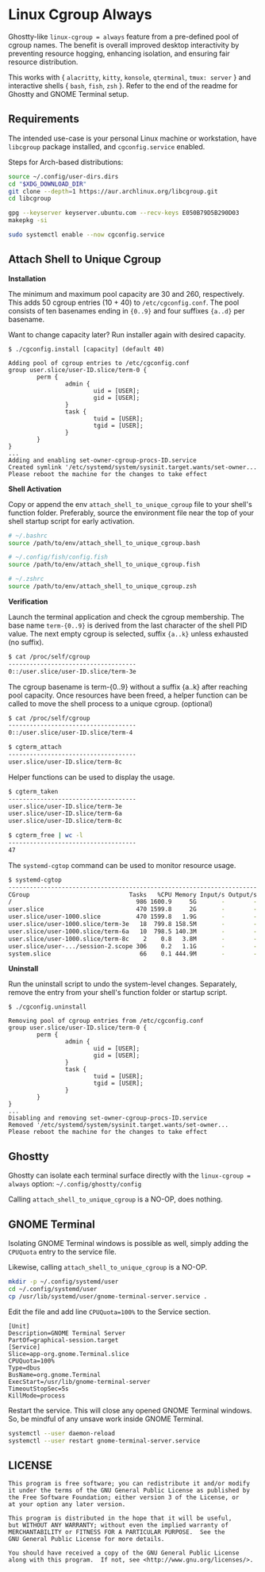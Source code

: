 # Linux Cgroup Always

Ghostty-like `linux-cgroup = always` feature from a pre-defined pool of
cgroup names. The benefit is overall improved desktop interactivity by
preventing resource hogging, enhancing isolation, and ensuring fair
resource distribution.

This works with { `alacritty`, `kitty`, `konsole`, `qterminal`, `tmux: server` }
and interactive shells { `bash`, `fish`, `zsh` }. Refer to the end of the readme
for Ghostty and GNOME Terminal setup.

## Requirements

The intended use-case is your personal Linux machine or workstation,
have `libcgroup` package installed, and `cgconfig.service` enabled.

Steps for Arch-based distributions:

```bash
source ~/.config/user-dirs.dirs
cd "$XDG_DOWNLOAD_DIR"
git clone --depth=1 https://aur.archlinux.org/libcgroup.git
cd libcgroup

gpg --keyserver keyserver.ubuntu.com --recv-keys E050B79D5B290D03
makepkg -si

sudo systemctl enable --now cgconfig.service
```

## Attach Shell to Unique Cgroup

**Installation**

The minimum and maximum pool capacity are 30 and 260, respectively.
This adds 50 cgroup entries (10 + 40) to `/etc/cgconfig.conf`. The pool
consists of ten basenames ending in `{0..9}` and four suffixes `{a..d}`
per basename.

Want to change capacity later? Run installer again with desired capacity.

```text
$ ./cgconfig.install [capacity] (default 40)

Adding pool of cgroup entries to /etc/cgconfig.conf
group user.slice/user-ID.slice/term-0 {
        perm {
                admin {
                        uid = [USER];
                        gid = [USER];
                }
                task {
                        tuid = [USER];
                        tgid = [USER];
                }
        }
}
...
Adding and enabling set-owner-cgroup-procs-ID.service
Created symlink '/etc/systemd/system/sysinit.target.wants/set-owner...
Please reboot the machine for the changes to take effect
```

**Shell Activation**

Copy or append the env `attach_shell_to_unique_cgroup` file to your
shell's function folder. Preferably, source the environment file
near the top of your shell startup script for early activation.

```bash
# ~/.bashrc
source /path/to/env/attach_shell_to_unique_cgroup.bash

# ~/.config/fish/config.fish
source /path/to/env/attach_shell_to_unique_cgroup.fish

# ~/.zshrc
source /path/to/env/attach_shell_to_unique_cgroup.zsh
```

**Verification**

Launch the terminal application and check the cgroup membership.
The base name `term-{0..9}` is derived from the last character
of the shell PID value. The next empty cgroup is selected, suffix
`{a..k}` unless exhausted (no suffix). 

```bash
$ cat /proc/self/cgroup 
------------------------------------
0::/user.slice/user-ID.slice/term-3e
```

The cgroup basename is term-{0..9} without a suffix {a..k} after reaching
pool capacity. Once resources have been freed, a helper function can be
called to move the shell process to a unique cgroup. (optional)

```bash
$ cat /proc/self/cgroup 
------------------------------------
0::/user.slice/user-ID.slice/term-4

$ cgterm_attach
------------------------------------
user.slice/user-ID.slice/term-8c
```

Helper functions can be used to display the usage.

```bash
$ cgterm_taken
------------------------------------
user.slice/user-ID.slice/term-3e
user.slice/user-ID.slice/term-6a
user.slice/user-ID.slice/term-8c

$ cgterm_free | wc -l
------------------------------------
47
```

The `systemd-cgtop` command can be used to monitor resource usage.

```bash
$ systemd-cgtop
----------------------------------------------------------------------
CGroup                            Tasks   %CPU Memory Input/s Output/s
/                                   986 1600.9     5G       -        -
user.slice                          470 1599.8     2G       -        -
user.slice/user-1000.slice          470 1599.8   1.9G       -        -
user.slice/user-1000.slice/term-3e   18  799.8 158.5M       -        -
user.slice/user-1000.slice/term-6a   10  798.5 140.3M       -        -
user.slice/user-1000.slice/term-8c    2    0.8   3.8M       -        -
user.slice/user-.../session-2.scope 306    0.2   1.1G       -        -
system.slice                         66    0.1 444.9M       -        -
```

**Uninstall**

Run the uninstall script to undo the system-level changes. Separately,
remove the entry from your shell's function folder or startup script.

```text
$ ./cgconfig.uninstall 

Removing pool of cgroup entries from /etc/cgconfig.conf
group user.slice/user-ID.slice/term-0 {
        perm {
                admin {
                        uid = [USER];
                        gid = [USER];
                }
                task {
                        tuid = [USER];
                        tgid = [USER];
                }
        }
}
...
Disabling and removing set-owner-cgroup-procs-ID.service
Removed '/etc/systemd/system/sysinit.target.wants/set-owner...
Please reboot the machine for the changes to take effect
```

## Ghostty

Ghostty can isolate each terminal surface directly with the
`linux-cgroup = always` option: `~/.config/ghostty/config`

Calling `attach_shell_to_unique_cgroup` is a NO-OP, does nothing.

## GNOME Terminal

Isolating GNOME Terminal windows is possible as well, simply adding
the `CPUQuota` entry to the service file.

Likewise, calling `attach_shell_to_unique_cgroup` is a NO-OP.

```bash
mkdir -p ~/.config/systemd/user
cd ~/.config/systemd/user
cp /usr/lib/systemd/user/gnome-terminal-server.service .
```

Edit the file and add line `CPUQuota=100%` to the Service section.

```text
[Unit]
Description=GNOME Terminal Server
PartOf=graphical-session.target
[Service]
Slice=app-org.gnome.Terminal.slice
CPUQuota=100%
Type=dbus
BusName=org.gnome.Terminal
ExecStart=/usr/lib/gnome-terminal-server
TimeoutStopSec=5s
KillMode=process
```

Restart the service. This will close any opened GNOME Terminal windows.
So, be mindful of any unsave work inside GNOME Terminal.

```bash
systemctl --user daemon-reload
systemctl --user restart gnome-terminal-server.service
```

## LICENSE 

```text
This program is free software; you can redistribute it and/or modify
it under the terms of the GNU General Public License as published by
the Free Software Foundation; either version 3 of the License, or
at your option any later version.

This program is distributed in the hope that it will be useful,
but WITHOUT ANY WARRANTY; without even the implied warranty of
MERCHANTABILITY or FITNESS FOR A PARTICULAR PURPOSE.  See the
GNU General Public License for more details.

You should have received a copy of the GNU General Public License
along with this program.  If not, see <http://www.gnu.org/licenses/>.
```

